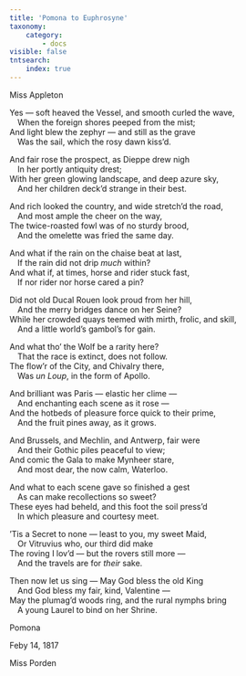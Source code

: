 ```yaml
---
title: 'Pomona to Euphrosyne'
taxonomy:
    category:
        - docs
visible: false
tntsearch:
    index: true
---
```


<div class="author">Miss Appleton</div> 

Yes — soft heaved the Vessel, and smooth curled the wave,  
&emsp;When the foreign shores peeped from the mist;  
And light blew the zephyr — and still as the grave  
&emsp;Was the sail, which the rosy dawn kiss’d.

And fair rose the prospect, as Dieppe drew nigh  
&emsp;In her portly antiquity drest;  
With her green glowing landscape, and deep azure sky,  
&emsp;And her children deck’d strange in their best.

And rich looked the country, and wide stretch’d the road,  
&emsp;And most ample the cheer on the way,  
The twice-roasted fowl was of no sturdy brood,  
&emsp;And the omelette was fried the same day.

And what if the rain on the chaise beat at last,  
&emsp;If the rain did not drip *much* within?  
And what if, at times, horse and rider stuck fast,  
&emsp;If nor rider nor horse cared a pin?

Did not old Ducal Rouen look proud from her hill,  
&emsp;And the merry bridges dance on her Seine?  
While her crowded quays teemed with mirth, frolic, and skill,  
&emsp;And a little world’s gambol’s for gain.

And what tho’ the Wolf be a rarity here?  
&emsp;That the race is extinct, does not follow.  
The flow’r of the City, and Chivalry there,  
&emsp;Was *un Loup*, in the form of Apollo.

And brilliant was Paris — elastic her clime —  
&emsp;And enchanting each scene as it rose —  
And the hotbeds of pleasure force quick to their prime,  
&emsp;And the fruit pines away, as it grows.

And Brussels, and Mechlin, and Antwerp, fair were  
&emsp;And their Gothic piles peaceful to view;  
And comic the Gala to make Mynheer stare,  
&emsp;And most dear, the now calm, Waterloo.

And what to each scene gave so finished a gest  
&emsp;As can make recollections so sweet?  
These eyes had beheld, and this foot the soil press’d  
&emsp;In which pleasure and courtesy meet.

’Tis a Secret to none — least to you, my sweet Maid,  
&emsp;Or Vitruvius who, our third did make  
The roving I lov’d — but the rovers still more —  
&emsp;And the travels are for *their* sake.

Then now let us sing — May God bless the old King  
&emsp;And God bless my fair, kind, Valentine —  
May the plumag’d woods ring, and the rural nymphs bring  
&emsp;A young Laurel to bind on her Shrine.

Pomona

Feby 14, 1817

Miss Porden